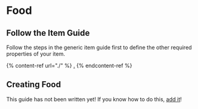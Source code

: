 # Food

## Follow the Item Guide

Follow the steps in the generic item guide first to define the other required properties of your item.

{% content-ref url="./" %}
[.](./)
{% endcontent-ref %}

## Creating Food

This guide has not been written yet! If you know how to do this, [add it](../../../how-to-contribute.md)!

